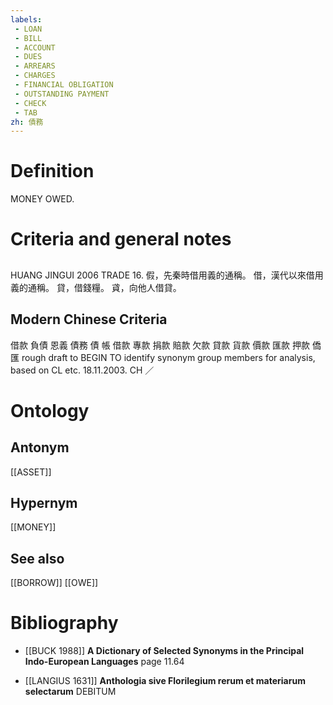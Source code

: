 ```yaml
---
labels: 
 - LOAN
 - BILL
 - ACCOUNT
 - DUES
 - ARREARS
 - CHARGES
 - FINANCIAL OBLIGATION
 - OUTSTANDING PAYMENT
 - CHECK
 - TAB
zh: 債務
---
```


# Definition
MONEY OWED.
# Criteria and general notes
## 
HUANG JINGUI 2006
TRADE 16.
假，先秦時借用義的通稱。
借，漢代以來借用義的通稱。
貸，借錢糧。
貣，向他人借貸。
## Modern Chinese Criteria
借款
負債
恩義
債務
債
帳
借款
專款
捐款
賠款
欠款
貸款
貨款
價款
匯款
押款
僑匯
rough draft to BEGIN TO identify synonym group members for analysis, based on CL etc. 18.11.2003. CH ／
# Ontology

## Antonym
[[ASSET]]
## Hypernym
[[MONEY]]
## See also
[[BORROW]]
[[OWE]]
# Bibliography
- [[BUCK 1988]]
**A Dictionary of Selected Synonyms in the Principal Indo-European Languages** page 11.64

- [[LANGIUS 1631]]
**Anthologia sive Florilegium rerum et materiarum selectarum** 
DEBITUM
